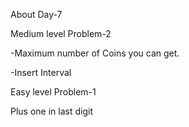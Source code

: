 About Day-7 

Medium level Problem-2

-Maximum number of Coins you can get.

-Insert Interval


Easy level Problem-1

Plus one in last digit